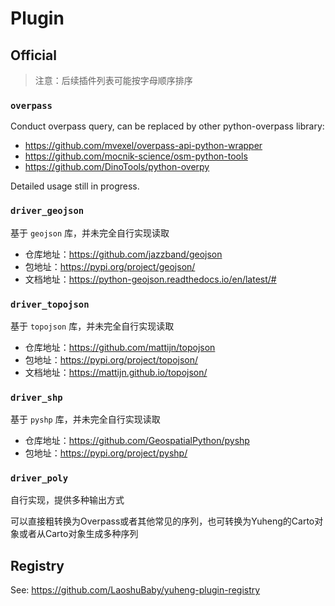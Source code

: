 # Plugin

## Official

> 注意：后续插件列表可能按字母顺序排序

### `overpass`

Conduct overpass query, can be replaced by other python-overpass library:

+ https://github.com/mvexel/overpass-api-python-wrapper
+ https://github.com/mocnik-science/osm-python-tools
+ https://github.com/DinoTools/python-overpy

Detailed usage still in progress.

### `driver_geojson`

基于 `geojson` 库，并未完全自行实现读取

* 仓库地址：https://github.com/jazzband/geojson
* 包地址：https://pypi.org/project/geojson/
* 文档地址：https://python-geojson.readthedocs.io/en/latest/#

### `driver_topojson`

基于 `topojson` 库，并未完全自行实现读取

* 仓库地址：https://github.com/mattijn/topojson
* 包地址：https://pypi.org/project/topojson/
* 文档地址：https://mattijn.github.io/topojson/

### `driver_shp`

基于 `pyshp` 库，并未完全自行实现读取

* 仓库地址：https://github.com/GeospatialPython/pyshp
* 包地址：https://pypi.org/project/pyshp/

### `driver_poly`

自行实现，提供多种输出方式

可以直接粗转换为Overpass或者其他常见的序列，也可转换为Yuheng的Carto对象或者从Carto对象生成多种序列

## Registry

See: https://github.com/LaoshuBaby/yuheng-plugin-registry